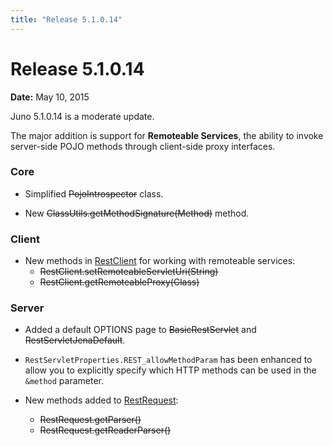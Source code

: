 ```yaml
---
title: "Release 5.1.0.14"
---
```


# Release 5.1.0.14

**Date:** May 10, 2015

Juno 5.1.0.14 is a moderate update.

The major addition is support for **Remoteable Services**, the ability to invoke server-side POJO methods through
client-side proxy interfaces.

### Core

- Simplified  ~~PojoIntrospector~~ class.

- New ~~ClassUtils.getMethodSignature(Method)~~ method.

### Client

- New methods in [RestClient]({{API_DOCS}}/oajrc/RestClient.html) for working with remoteable services:
  - ~~RestClient.setRemoteableServletUri(String)~~
  - ~~RestClient.getRemoteableProxy(Class)~~

### Server

- Added a default OPTIONS page to  ~~BasicRestServlet~~ and  ~~RestServletJenaDefault~~.

- `RestServletProperties.REST_allowMethodParam` has been enhanced to allow you to explicitly specify which HTTP methods can be used in the `&method` parameter.

- New methods added to [RestRequest]({{API_DOCS}}/oajr/RestRequest.html):
  - ~~RestRequest.getParser()~~
  - ~~RestRequest.getReaderParser()~~